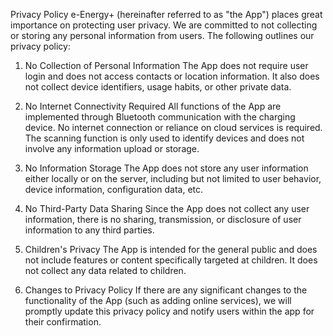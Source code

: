 Privacy Policy
e-Energy+ (hereinafter referred to as "the App") places great importance on protecting user privacy. We are committed to not collecting or storing any personal information from users. The following outlines our privacy policy:

1. No Collection of Personal Information
The App does not require user login and does not access contacts or location information. It also does not collect device identifiers, usage habits, or other private data.

2. No Internet Connectivity Required
All functions of the App are implemented through Bluetooth communication with the charging device. No internet connection or reliance on cloud services is required. The scanning function is only used to identify devices and does not involve any information upload or storage.

3. No Information Storage
The App does not store any user information either locally or on the server, including but not limited to user behavior, device information, configuration data, etc.

4. No Third-Party Data Sharing
Since the App does not collect any user information, there is no sharing, transmission, or disclosure of user information to any third parties.

5. Children's Privacy
The App is intended for the general public and does not include features or content specifically targeted at children. It does not collect any data related to children.

6. Changes to Privacy Policy
If there are any significant changes to the functionality of the App (such as adding online services), we will promptly update this privacy policy and notify users within the app for their confirmation.
